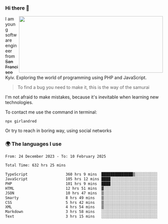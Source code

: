 ### Hi there 👋  

<img align='right' src="https://github-readme-stats.vercel.app/api?username=girlandred&count_private=true&show_icons=true&include_all_commits=true&hide_rank=true&hide_title=true&theme=buefy&card_width=300" width=460 height=180>


I am young software engineer from ~~San Francisco~~ Kyiv. Exploring the world of programming using PHP and JavaScript.


> To find a bug you need to make it, this is the way of the samurai



I'm not afraid to make mistakes, because it's inevitable when learning new technologies.

To contact me use the command in terminal:

```
npx girlandred
```

Or try to reach in boring way, using social networks


### 🌍 The languages I use

<!--START_SECTION:waka-->

```txt
From: 24 December 2023 - To: 10 February 2025

Total Time: 632 hrs 25 mins

TypeScript                 360 hrs 9 mins  ██████████████▒░░░░░░░░░░   56.94 %
JavaScript                 105 hrs 12 mins ████░░░░░░░░░░░░░░░░░░░░░   16.63 %
PHP                        101 hrs 9 mins  ████░░░░░░░░░░░░░░░░░░░░░   15.99 %
HTML                       12 hrs 51 mins  ▓░░░░░░░░░░░░░░░░░░░░░░░░   02.03 %
JSON                       10 hrs 47 mins  ▒░░░░░░░░░░░░░░░░░░░░░░░░   01.70 %
Smarty                     8 hrs 49 mins   ▒░░░░░░░░░░░░░░░░░░░░░░░░   01.40 %
CSS                        5 hrs 42 mins   ▒░░░░░░░░░░░░░░░░░░░░░░░░   00.90 %
XML                        4 hrs 54 mins   ▒░░░░░░░░░░░░░░░░░░░░░░░░   00.78 %
Markdown                   3 hrs 58 mins   ░░░░░░░░░░░░░░░░░░░░░░░░░   00.63 %
Text                       3 hrs 15 mins   ░░░░░░░░░░░░░░░░░░░░░░░░░   00.52 %
```

<!--END_SECTION:waka-->
